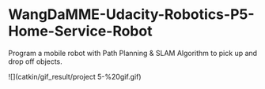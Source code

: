 # WangDaMME-Udacity-Robotics-P5-Home-Service-Robot
Program a mobile robot with Path Planning &amp; SLAM Algorithm to pick up and drop off objects.

![](catkin/gif_result/project 5-%20gif.gif)
